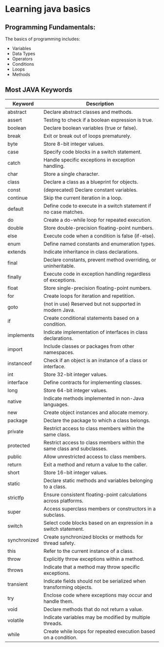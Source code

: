 # Learning java basics

## Programming Fundamentals: 
The basics of programming includes:
- Variables
- Data Types
- Operators
- Conditions
- Loops
- Methods
## Most JAVA Keywords 
| Keyword       | Description                                                           |
|---------------|-----------------------------------------------------------------------|
| abstract      | Declare abstract classes and methods.                                |
| assert        | Testing to check if a boolean expression is true.                     |
| boolean       | Declare boolean variables (true or false).                           |
| break         | Exit or break out of loops prematurely.                              |
| byte          | Store 8-bit integer values.                                          |
| case          | Specify code blocks in a switch statement.                           |
| catch         | Handle specific exceptions in exception handling.                   |
| char          | Store a single character.                                            |
| class         | Declare a class as a blueprint for objects.                         |
| const         | (deprecated) Declare constant variables.                             |
| continue      | Skip the current iteration in a loop.                                |
| default       | Define code to execute in a switch statement if no case matches.    |
| do            | Create a do-while loop for repeated execution.                       |
| double        | Store double-precision floating-point numbers.                       |
| else          | Execute code when a condition is false (if-else).                   |
| enum          | Define named constants and enumeration types.                        |
| extends       | Indicate inheritance in class declarations.                         |
| final         | Declare constants, prevent method overriding, or uninheritable.    |
| finally       | Execute code in exception handling regardless of exceptions.        |
| float         | Store single-precision floating-point numbers.                      |
| for           | Create loops for iteration and repetition.                           |
| goto          | (not in use) Reserved but not supported in modern Java.             |
| if            | Create conditional statements based on a condition.                  |
| implements    | Indicate implementation of interfaces in class declarations.         |
| import        | Include classes or packages from other namespaces.                  |
| instanceof    | Check if an object is an instance of a class or interface.           |
| int           | Store 32-bit integer values.                                         |
| interface     | Define contracts for implementing classes.                           |
| long          | Store 64-bit integer values.                                         |
| native        | Indicate methods implemented in non-Java languages.                 |
| new           | Create object instances and allocate memory.                        |
| package       | Declare the package to which a class belongs.                       |
| private       | Restrict access to class members within the same class.             |
| protected     | Restrict access to class members within the same class and subclasses. |
| public        | Allow unrestricted access to class members.                         |
| return        | Exit a method and return a value to the caller.                     |
| short         | Store 16-bit integer values.                                        |
| static        | Declare static methods and variables belonging to a class.          |
| strictfp      | Ensure consistent floating-point calculations across platforms.      |
| super         | Access superclass members or constructors in a subclass.            |
| switch        | Select code blocks based on an expression in a switch statement.     |
| synchronized  | Create synchronized blocks or methods for thread safety.            |
| this          | Refer to the current instance of a class.                           |
| throw         | Explicitly throw exceptions within a method.                        |
| throws        | Indicate that a method may throw specific exceptions.                |
| transient     | Indicate fields should not be serialized when transforming objects. |
| try           | Enclose code where exceptions may occur and handle them.            |
| void          | Declare methods that do not return a value.                          |
| volatile      | Indicate variables may be modified by multiple threads.             |
| while         | Create while loops for repeated execution based on a condition.     |
